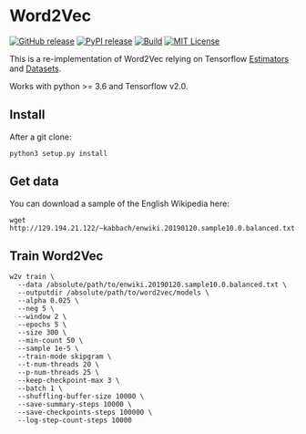 # Word2Vec

[![GitHub release][release-image]][release-url]
[![PyPI release][pypi-image]][pypi-url]
[![Build][travis-image]][travis-url]
[![MIT License][license-image]][license-url]

This is a re-implementation of Word2Vec relying on Tensorflow
[Estimators](https://www.tensorflow.org/guide/estimators) and
[Datasets](https://www.tensorflow.org/guide/datasets_for_estimators).

Works with python >= 3.6 and Tensorflow v2.0.

## Install
After a git clone:
```shell
python3 setup.py install
```

## Get data
You can download a sample of the English Wikipedia here:
```shell
wget http://129.194.21.122/~kabbach/enwiki.20190120.sample10.0.balanced.txt.7z
```

## Train Word2Vec
```shell
w2v train \
  --data /absolute/path/to/enwiki.20190120.sample10.0.balanced.txt \
  --outputdir /absolute/path/to/word2vec/models \
  --alpha 0.025 \
  --neg 5 \
  --window 2 \
  --epochs 5 \
  --size 300 \
  --min-count 50 \
  --sample 1e-5 \
  --train-mode skipgram \
  --t-num-threads 20 \
  --p-num-threads 25 \
  --keep-checkpoint-max 3 \
  --batch 1 \
  --shuffling-buffer-size 10000 \
  --save-summary-steps 10000 \
  --save-checkpoints-steps 100000 \
  --log-step-count-steps 10000
```

[release-image]:https://img.shields.io/github/release/akb89/word2vec.svg?style=flat-square
[release-url]:https://github.com/akb89/word2vec/releases/latest
[pypi-image]:https://img.shields.io/pypi/v/tf-word2vec.svg?style=flat-square
[pypi-url]:https://pypi.org/project/tf-word2vec/
[travis-image]:https://img.shields.io/travis/akb89/word2vec.svg?style=flat-square
[travis-url]:https://travis-ci.org/akb89/word2vec
[license-image]:http://img.shields.io/badge/license-MIT-000000.svg?style=flat-square
[license-url]:LICENSE.txt
